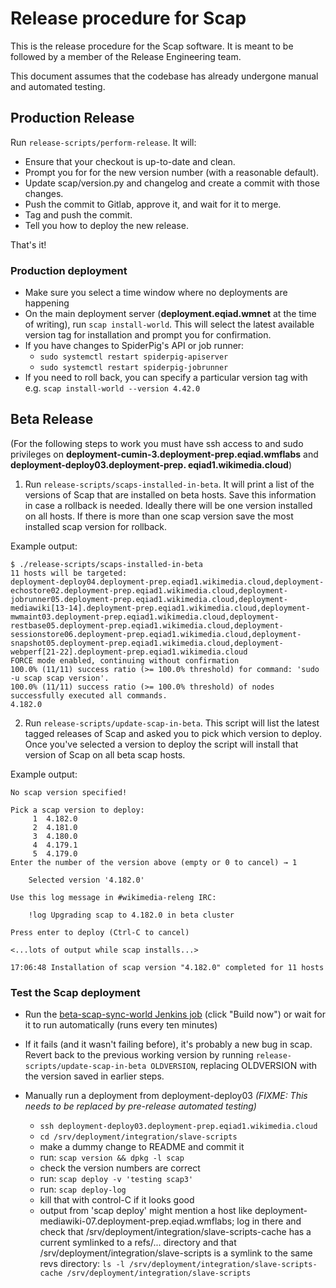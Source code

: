 # Release procedure for Scap

This is the release procedure for the Scap software. It is meant
to be followed by a member of the Release Engineering team.

This document assumes that the codebase has already undergone manual
and automated testing.

## Production Release

Run `release-scripts/perform-release`.  It will:

* Ensure that your checkout is up-to-date and clean.
* Prompt you for for the new version number (with a reasonable default).
* Update scap/version.py and changelog and create a commit with those changes.
* Push the commit to Gitlab, approve it, and wait for it to merge.
* Tag and push the commit.
* Tell you how to deploy the new release.

That's it!

### Production deployment

* Make sure you select a time window where no deployments are happening
* On the main deployment server (**deployment.eqiad.wmnet** at the time of writing), run
`scap install-world`. This will select the latest available version tag for installation and
prompt you for confirmation.
* If you have changes to SpiderPig's API or job runner:
    * `sudo systemctl restart spiderpig-apiserver`
    * `sudo systemctl restart spiderpig-jobrunner`
* If you need to roll back, you can specify a particular version tag with e.g.
`scap install-world --version 4.42.0`

## Beta Release

(For the following steps to work you must have ssh access to and sudo privileges on 
**deployment-cumin-3.deployment-prep.eqiad.wmflabs** and **deployment-deploy03.deployment-prep.
eqiad1.wikimedia.cloud**)

1. Run `release-scripts/scaps-installed-in-beta`.  It will print a
list of the versions of Scap that are installed on beta hosts.  Save
this information in case a rollback is needed.  Ideally there will
be one version installed on all hosts. If there is more than one scap version
save the most installed scap version for rollback.

Example output:

```
$ ./release-scripts/scaps-installed-in-beta
11 hosts will be targeted:
deployment-deploy04.deployment-prep.eqiad1.wikimedia.cloud,deployment-echostore02.deployment-prep.eqiad1.wikimedia.cloud,deployment-jobrunner05.deployment-prep.eqiad1.wikimedia.cloud,deployment-mediawiki[13-14].deployment-prep.eqiad1.wikimedia.cloud,deployment-mwmaint03.deployment-prep.eqiad1.wikimedia.cloud,deployment-restbase05.deployment-prep.eqiad1.wikimedia.cloud,deployment-sessionstore06.deployment-prep.eqiad1.wikimedia.cloud,deployment-snapshot05.deployment-prep.eqiad1.wikimedia.cloud,deployment-webperf[21-22].deployment-prep.eqiad1.wikimedia.cloud
FORCE mode enabled, continuing without confirmation
100.0% (11/11) success ratio (>= 100.0% threshold) for command: 'sudo -u scap scap version'.
100.0% (11/11) success ratio (>= 100.0% threshold) of nodes successfully executed all commands.
4.182.0
```

2. Run `release-scripts/update-scap-in-beta`. This script will list the latest
tagged releases of Scap and asked you to pick which version to deploy. Once you've
selected a version to deploy the script will install that version of Scap on all
beta scap hosts.

Example output:

```
No scap version specified!

Pick a scap version to deploy:
     1  4.182.0
     2  4.181.0
     3  4.180.0
     4  4.179.1
     5  4.179.0
Enter the number of the version above (empty or 0 to cancel) → 1

    Selected version '4.182.0'

Use this log message in #wikimedia-releng IRC:

    !log Upgrading scap to 4.182.0 in beta cluster

Press enter to deploy (Ctrl-C to cancel)

<...lots of output while scap installs...>

17:06:48 Installation of scap version "4.182.0" completed for 11 hosts
```

### Test the Scap deployment

* Run the
  [beta-scap-sync-world Jenkins job](https://integration.wikimedia.org/ci/job/beta-scap-sync-world/)
  (click "Build now") or wait for it to run automatically
  (runs every ten minutes)

* If it fails (and it wasn't failing before), it's probably a new bug
  in scap.  Revert back to the previous working version by running
  `release-scripts/update-scap-in-beta OLDVERSION`, replacing
  OLDVERSION with the version saved in earlier steps.

* Manually run a deployment from deployment-deploy03 *(FIXME: This needs to be replaced by pre-release automated testing)*

    * `ssh deployment-deploy03.deployment-prep.eqiad1.wikimedia.cloud`
    * `cd /srv/deployment/integration/slave-scripts`
    * make a dummy change to README and commit it
    * run: `scap version && dpkg -l scap`
    * check the version numbers are correct
    * run: `scap deploy -v 'testing scap3'`
    * run: `scap deploy-log`
    * kill that with control-C if it looks good
    * output from 'scap deploy' might mention a host like
      deployment-mediawiki-07.deployment-prep.eqiad.wmflabs; log in
      there and check that
      /srv/deployment/integration/slave-scripts-cache has a current
      symlinked to a refs/... directory and that
      /srv/deployment/integration/slave-scripts is a symlink to the
      same revs directory:
      `ls -l /srv/deployment/integration/slave-scripts-cache /srv/deployment/integration/slave-scripts`
